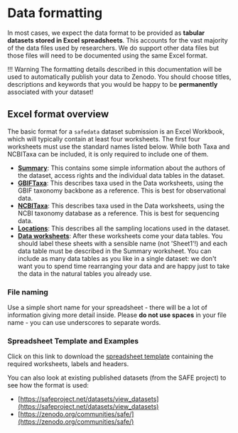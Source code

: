# Data formatting

In most cases, we expect the data format to be provided as **tabular datasets stored in
Excel spreadsheets**. This accounts for the vast majority of the data files used by
researchers. We do support other data files but those files will need to be documented
using the same Excel format.

!!! Warning
    The formatting details described in this documentation will be used to automatically
    publish your data to Zenodo. You should choose titles, descriptions and keywords
    that you would be happy to be **permanently** associated with your dataset!

## Excel format overview

The basic format for a `safedata` dataset submission is an Excel Workbook, which will
typically contain at least four worksheets. The first four worksheets must use the
standard names listed below. While both Taxa and NCBITaxa can be included, it is only
required to include one of them.

- [**Summary**](summary.md): This contains some simple information about the authors of
  the dataset, access rights and the individual data tables in the dataset.
- [**GBIFTaxa**](gbif_taxa.md): This describes taxa used in the Data worksheets, using
  the GBIF taxonomy backbone as a reference. This is best for observational data.
- [**NCBITaxa**](ncbi_taxa.md): This describes taxa used in the Data worksheets, using
  the NCBI taxonomy database as a reference. This is best for sequencing data.
- [**Locations**](locations.md): This describes all the sampling locations used in the
  dataset.
- [**Data worksheets**](data.md): After these worksheets come your data tables. You
  should label these sheets with a sensible name (not 'Sheet1'!) and each data table
  must be described in the Summary worksheet. You can include as many data tables as you
  like in a single dataset: we don't want you to spend time rearranging your data and
  are happy just to take the data in the natural tables you already use.

### File naming

Use a simple short name for your spreadsheet - there will be a lot of information giving
more detail inside. Please **do not use spaces** in your file name - you can use
underscores to separate words.

### Spreadsheet Template and Examples

Click on this link to download the [spreadsheet
template](https://github.com/ImperialCollegeLondon/safedata_validator/blob/master/test_files/Template.xlsx?raw=true)
containing the required worksheets, labels and headers.

You can also look at existing published datasets (from the SAFE project) to see how the
format is used:

- [https://safeproject.net/datasets/view_datasets](https://safeproject.net/datasets/view_datasets)
- [https://zenodo.org/communities/safe/](https://zenodo.org/communities/safe/)
